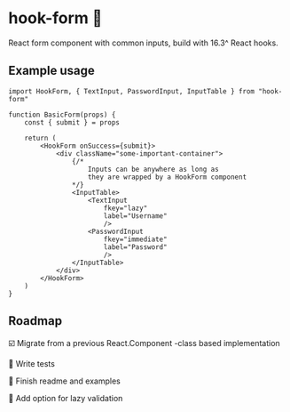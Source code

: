 # hook-form :bug: #

React form component with common inputs, build with 16.3^ React hooks.

## Example usage ##

```JSX
import HookForm, { TextInput, PasswordInput, InputTable } from "hook-form"

function BasicForm(props) {
	const { submit } = props

	return (
		<HookForm onSuccess={submit}>
			<div className="some-important-container">
				{/*
					Inputs can be anywhere as long as
					they are wrapped by a HookForm component
				*/}
				<InputTable>
					<TextInput
						fkey="lazy"
						label="Username"
						/>
					<PasswordInput
						fkey="immediate"
						label="Password"
						/>	
				</InputTable>
			</div>
		</HookForm>
	)
}
```

## Roadmap ##

:ballot_box_with_check: Migrate from a previous React.Component -class based implementation

:black_square_button: Write tests

:black_square_button: Finish readme and examples

:black_square_button: Add option for lazy validation
